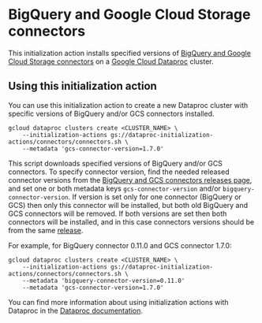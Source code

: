 # BigQuery and Google Cloud Storage connectors

This initialization action installs specified versions of [BigQuery and Google Cloud Storage connectors](https://github.com/GoogleCloudPlatform/bigdata-interop)
on a [Google Cloud Dataproc](https://cloud.google.com/dataproc) cluster.

## Using this initialization action
You can use this initialization action to create a new Dataproc cluster with specific versions of BigQuery and/or GCS connectors installed.

```
gcloud dataproc clusters create <CLUSTER_NAME> \
    --initialization-actions gs://dataproc-initialization-actions/connectors/connectors.sh \
    --metadata 'gcs-connector-version=1.7.0'
```

This script downloads specified versions of BigQuery and/or GCS connectors.
To specify connector version, find the needed released connector versions from the
[BigQuery and GCS connectors releases page](https://github.com/GoogleCloudPlatform/bigdata-interop/releases),
and set one or both metadata keys `gcs-connector-version` and/or `bigquery-connector-version`.
If version is set only for one connector (BigQuery or GCS) then only this connector will be installed, but both old BigQuery and GCS connectors will be removed.
If both versions are set then both connectors will be installed, and in this case connectors versions should be from the same [release](https://github.com/GoogleCloudPlatform/bigdata-interop/releases).

For example, for BigQuery connector 0.11.0 and GCS connector 1.7.0:
```
gcloud dataproc clusters create <CLUSTER_NAME> \
    --initialization-actions gs://dataproc-initialization-actions/connectors/connectors.sh \
    --metadata 'bigquery-connector-version=0.11.0' 
    --metadata 'gcs-connector-version=1.7.0'
```

You can find more information about using initialization actions with Dataproc in the [Dataproc documentation](https://cloud.google.com/dataproc/init-actions).
